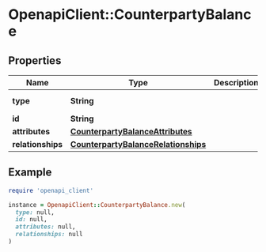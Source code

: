 # OpenapiClient::CounterpartyBalance

## Properties

| Name | Type | Description | Notes |
| ---- | ---- | ----------- | ----- |
| **type** | **String** |  | [default to &#39;counterpartyBalance&#39;] |
| **id** | **String** |  |  |
| **attributes** | [**CounterpartyBalanceAttributes**](CounterpartyBalanceAttributes.md) |  | [optional] |
| **relationships** | [**CounterpartyBalanceRelationships**](CounterpartyBalanceRelationships.md) |  |  |

## Example

```ruby
require 'openapi_client'

instance = OpenapiClient::CounterpartyBalance.new(
  type: null,
  id: null,
  attributes: null,
  relationships: null
)
```

